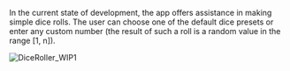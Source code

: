 In the current state of development, the app offers assistance in making simple dice rolls.
The user can choose one of the default dice presets or enter any custom number
(the result of such a roll is a random value in the range [1, n]).

![DiceRoller_WIP1](https://github.com/user-attachments/assets/84df6dbc-15bc-42fc-baa6-700ee0284d1f)
